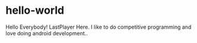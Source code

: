 # hello-world

Hello Everybody!
LastPlayer Here.
I like to do competitive programming and love doing android development..
